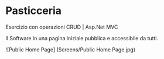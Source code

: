 # Pasticceria
Esercizio con operazioni CRUD | Asp.Net MVC


Il Software in una pagina iniziale pubblica e accessibile da tutti.

![Public Home Page]
(Screens/Public Home Page.jpg)
